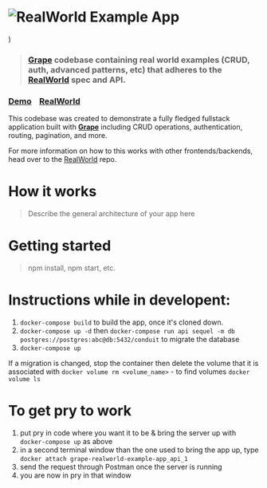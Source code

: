 # ![RealWorld Example App](https://user-images.githubusercontent.com/62079009/102656503-3565d080-4131-11eb-96b1-d7c37e466951.png)
)

> ### [Grape](https://github.com/ruby-grape/grape) codebase containing real world examples (CRUD, auth, advanced patterns, etc) that adheres to the [RealWorld](https://github.com/gothinkster/realworld) spec and API.


### [Demo](https://github.com/gothinkster/realworld)&nbsp;&nbsp;&nbsp;&nbsp;[RealWorld](https://github.com/gothinkster/realworld)


This codebase was created to demonstrate a fully fledged fullstack application built with **[Grape](https://github.com/ruby-grape/grape)** including CRUD operations, authentication, routing, pagination, and more.

For more information on how to this works with other frontends/backends, head over to the [RealWorld](https://github.com/gothinkster/realworld) repo.


# How it works

> Describe the general architecture of your app here

# Getting started

> npm install, npm start, etc.

# Instructions while in developent:

1) `docker-compose build` to build the app, once it's cloned down.
2) `docker-compose up -d` then `docker-compose run api sequel -m db postgres://postgres:abc@db:5432/conduit` to migrate the database
3) `docker-compose up`

If a migration is changed, stop the container then delete the volume that it is associated with `docker volume rm <volume_name>` - to find volumes `docker volume ls`

# To get pry to work
1) put pry in code where you want it to be & bring the server up with `docker-compose up` as above
2) in a second terminal window than the one used to bring the app up, type `docker attach grape-realworld-example-app_api_1`
3) send the request through Postman once the server is running
4) you are now in pry in that window
